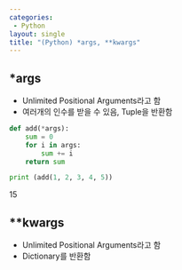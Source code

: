 ```yaml
---
categories: 
 - Python
layout: single
title: "(Python) *args, **kwargs"
---
```


## <b>*args</b>

* Unlimited Positional Arguments라고 함
* 여러개의 인수를 받을 수 있음, Tuple을 반환함

```python
def add(*args):
    sum = 0
    for i in args:
        sum += i
    return sum

print (add(1, 2, 3, 4, 5))
```

15


## <b>**kwargs</b>

* Unlimited Positional Arguments라고 함
* Dictionary를 반환함
